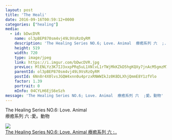 ```yaml
---
layout: post
title: 'The Heali' 
date: 2016-09-16T00:59:12+0000 
categories: ["healing"] 
media:
  - id: bDwcDVR
    name: ol3pBEP870sm4vj49L9VsRzOyRM
    description: 'The Healing Series NO.6; Love. Animal  療癒系列 六  ;..'   
    height: 519
    width: 720
    type: image/jpeg
    link: https://i.imgur.com/bDwcDVR.jpg
    prevLoc: MlENLYz3K7IJ3xxpPRq5uL1XNlvL1rTWjMkKZkD5hgKQXy7jnAcM5gmzM7MDcg2LY7xQvqi7PEjJGoqYS87K3GY2OXfzq4NoBj9JIMmMVpXqwWsgM2pYjXyltO3VONJB24FRplkXxqg7UJQLxngpJMHR9MXwDxQNiKQPYKkgmlFEDDBQzmoLCBk6RAAW0xC5qv7AKLMPtY1Gkn5VXOc9rlEQrEEETyDZAzzom2SM8LQypQRBC5YVKn9yLgfPpg5OwymPFRB
    parentId: ol3pBEP870sm4vj49L9VsRzOyRM
    postId: 6Nn8r4X0lvsJGQW4xnn0u4przxRNWWIkJz0K8DLXhjQmmE8Y1zfVlo
    factor: 1.39
    portrait: 0
    mInfo: 04CYLH6EjS6eSzh
message: 'The Healing Series NO.6; Love. Animal  療癒系列 六  ;愛。動物'  
---
```


The Healing Series NO.6: Love. Animal  
療癒系列 六  :愛。動物


[//]: #media:  
<a href="https://i.imgur.com/bDwcDVR.jpg"><img class="postImage" src="https://i.imgur.com/bDwcDVRh.jpg" />  
The Healing Series NO.6: Love. Animal
療癒系列 六  :..  
 </a>   
